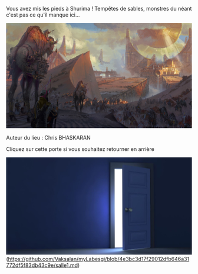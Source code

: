 Vous avez mis les pieds à Shurima ! 
Tempêtes de sables, monstres du néant c'est pas ce qu'il manque ici...

![Shurima](/images/shurima.jpg)

Auteur du lieu : Chris BHASKARAN

Cliquez sur cette porte si vous souhaitez retourner en arrière

![door](/images/door.jpg)(https://github.com/Vaksalan/myLabesgi/blob/4e3bc3d17f29012dfb646a31772df5f83db43c9e/salle1.md)
